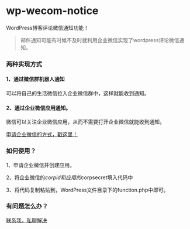 # wp-wecom-notice

WordPress博客评论微信通知功能！

> 邮件通知可能有时候不及时就利用企业微信实现了wordpress评论微信通知。

### 两种实现方式

#### 1、通过微信群机器人通知

可以将自己的生活微信拉入企业微信群中，这样就能收到通知。

#### 2、通过企业微信应用通知。

微信可以关注企业微信应用，从而不需要打开企业微信就能收到通知。


[申请企业微信的方式，戳这里！](https://cuixinxin.cn/archives/514)

### 如何使用？

1、申请企业微信并创建应用。

2、将企业微信的$corpid和应用的$corpsecret填入代码中

3、将代码复制粘贴到，WordPress文件目录下的function.php中即可。

### 有问题怎么办？

[联系我，私聊解决](https://cuixinxin.cn/about)

